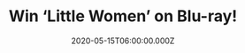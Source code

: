 ---
campaign-uuid: "c-8fde7244-592c-4bea-a98a-a7d0a08ea174"
type: "Competition"
category: "Entertainment"
date: "2020-05-15T06:00:00.000Z"
end-date: "2020-06-15T23:59:00.000Z"
disable-form: false
is_promoted: false
has_entry_page: true
title: "Win ‘Little Women’ on Blu-ray!"
competition-description: "<p>Writer-director Greta Gerwig has crafted a Little Women\
  \ that draws on both the classic novel and the writings of Louisa May Alcott, and\
  \ unfolds as the author’s alter ego, Jo March, reflects back and forth on her fictional\
  \ life. We have on our hands the movie that everybody is talking about: ‘Little\
  \ Women’. Starring: Saoirse Ronan, Emma Watson, Florence Pugh, Eliza Scanlen, with\
  \ Timothée Chalamet as their neighbour Laurie, Laura Dern as Marmee, and Meryl Streep\
  \ as Aunt March. </p>\n<p>Does it sound like the best plan for the weekend? Click\
  \ below for a chance to win now.</p>\n"
hero-header: "Win ‘Little Women’ on Blu-ray!"
terms-confirmation: "N/A"
banner-img: "https://assets.expresslyapp.com/asset-866d9056-86dc-4f8a-8504-f1295d98147b.jpg"
logo-left-href: "aaa.nme.com"
logo-left-image: "https://assets.expresslyapp.com/asset-330ccfb9-df35-40cb-9b03-9a7e1ab2d8c4.jpg"
logo-left-title: "NME AAA"
bg-image-hero: "https://assets.expresslyapp.com/asset-622a9cba-42b7-4c7f-a9e5-b80218301da7.jpg"
bg-image-first: "https://assets.expresslyapp.com/asset-093cf744-7672-4a27-8664-177c89ae71d4.jpg"
section1-content: "<p>In the years after the Civil War, Jo March lives in New York\
  \ and makes her living as a writer, while her sister Amy studies painting in Paris.\
  \ Amy has a chance encounter with Theodore, a childhood crush who proposed to Jo\
  \ but was ultimately rejected. Their oldest sibling, Meg, is married to a schoolteacher,\
  \ while shy sister Beth develops a devastating illness that brings the family back\
  \ together.</p>\n<p>Little Women. Click below and it could be yours.</p>\n"
entry-title: "Win ‘Little Women’ on Blu-ray!"
entry-content: "<p>Enter the draw to win ‘Little Women’ on Blu-ray by completing the\
  \ form below before 23:59 on the 15th of June 2020.</p>\n"
has-winner: false
prize-description: "‘Little Women’ on Blu-ray!"
special-conditions: "Multiple entries are allowed up to one every day.\r\n\r\nThis\
  \ competition is also available on: https://club.expressly.io/competitions/little-women-bluray-giveaway"
country-restrictions:
- "GB"
---